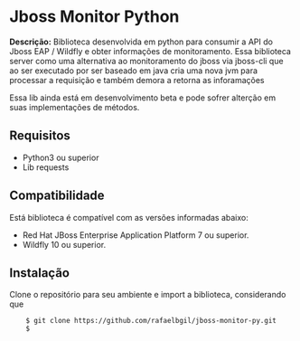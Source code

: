 <h1>Jboss Monitor Python</h1>

<p><b>Descrição:</b> Biblioteca desenvolvida em python para consumir a API do Jboss EAP / Wildfly e obter informações de monitoramento. Essa biblioteca server como uma alternativa ao monitoramento do jboss via jboss-cli que ao ser executado por ser baseado em java cria uma nova jvm para processar a requisição e também demora a retorna as inforamações </p>
<p>Essa lib ainda está em desenvolvimento beta e pode sofrer alterção em suas implementações de métodos.</p>

<h2>Requisitos</h2>
<ul>
  <li>Python3 ou superior</li>
  <li>Lib requests</li>
</ul>
  

<h2>Compatibilidade</h2>
<p>Está biblioteca é compatível com as versões informadas abaixo:</p>
<ul>
  <li>Red Hat JBoss Enterprise Application Platform 7 ou superior.</li>
  <li>Wildfly 10 ou superior.</li>
 </ul>
 
 <h2>Instalação</h2>
 <p>Clone o repositório para seu ambiente e import a biblioteca, considerando que </p>
        
        $ git clone https://github.com/rafaelbgil/jboss-monitor-py.git
        $ 
  
